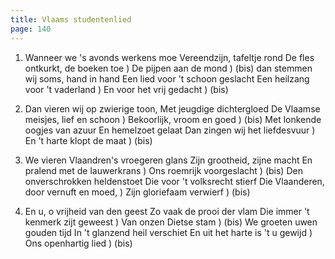 ```yaml
---
title: Vlaams studentenlied
page: 140
---  
```


1. Wanneer we 's avonds werkens moe
Vereendzijn, tafeltje rond
De fles ontkurkt, de boeken toe ) 
De pijpen aan de mond           ) (bis)
dan stemmen wij soms, hand in hand
Een lied voor 't schoon geslacht
Een heilzang voor 't vaderland )
En voor het vrij gedacht        ) (bis)


2. Dan vieren wij op zwierige toon,
Met jeugdige dichtergloed
De Vlaamse meisjes, lief en schoon )
Bekoorlijk, vroom en goed          ) (bis)
Met lonkende oogjes van azuur
En hemelzoet gelaat
Dan zingen wij het liefdesvuur )
En 't harte klopt de maat      ) (bis)


3. We vieren Vlaandren's vroegeren glans
Zijn grootheid, zijne macht
En pralend met de lauwerkrans )
Ons roemrijk voorgeslacht     ) (bis)
Den onverschrokken heldenstoet
Die voor 't volksrecht stierf
Die Vlaanderen, door vernuft en moed, )
Zijn gloriefaam verwierf              ) (bis)


4. En u, o vrijheid van den geest
Zo vaak de prooi der vlam
Die immer 't kenmerk zijt geweest )
Van onzen Dietse stam             ) (bis)
We groeten uwen gouden tijd
In 't glanzend heil verschiet
En uit het harte is 't u gewijd  )
Ons openhartig lied              ) (bis)

